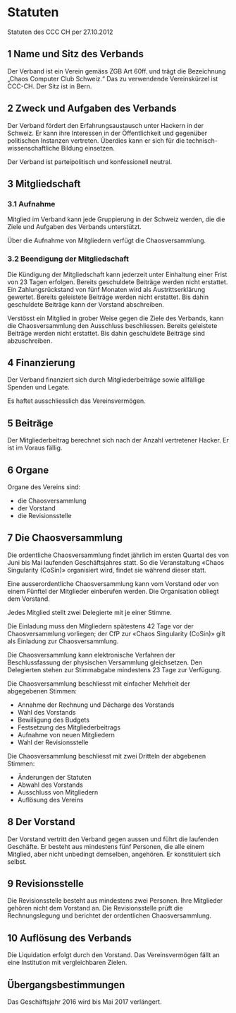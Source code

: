 # Statuten

Statuten des CCC CH per 27.10.2012

## 1 Name und Sitz des Verbands

Der Verband ist ein Verein gemäss ZGB Art 60ff. und trägt die Bezeichnung
„Chaos Computer Club Schweiz.“ Das zu verwendende Vereinskürzel ist CCC-CH. Der
Sitz ist in Bern.

## 2 Zweck und Aufgaben des Verbands

Der Verband fördert den Erfahrungsaustausch unter Hackern in der Schweiz. Er
kann ihre Interessen in der Öffentlichkeit und gegenüber politischen Instanzen
vertreten. Überdies kann er sich für die technisch-wissenschaftliche Bildung
einsetzen.

Der Verband ist parteipolitisch und konfessionell neutral.

## 3 Mitgliedschaft

### 3.1 Aufnahme

Mitglied im Verband kann jede Gruppierung in der Schweiz werden, die die Ziele
und Aufgaben des Verbands unterstützt.

Über die Aufnahme von Mitgliedern verfügt die Chaosversammlung.

### 3.2 Beendigung der Mitgliedschaft

Die Kündigung der Mitgliedschaft kann jederzeit unter Einhaltung einer Frist
von 23 Tagen erfolgen. Bereits geschuldete Beiträge werden nicht erstattet. Ein
Zahlungsrückstand von fünf Monaten wird als Austrittserklärung gewertet.
Bereits geleistete Beiträge werden nicht erstattet. 
Bis dahin geschuldete Beiträge kann der Vorstand abschreiben.

Verstösst ein Mitglied in grober Weise gegen die Ziele des Verbands, kann die
Chaosversammlung den Ausschluss beschliessen.
Bereits geleistete Beiträge werden nicht erstattet. 
Bis dahin geschuldete Beiträge sind abzuschreiben.

## 4 Finanzierung

Der Verband finanziert sich durch Mitgliederbeiträge sowie allfällige Spenden
und Legate.

Es haftet ausschliesslich das Vereinsvermögen.

## 5 Beiträge

Der Mitgliederbeitrag berechnet sich nach der Anzahl vertretener Hacker. Er ist
im Voraus fällig.

## 6 Organe

Organe des Vereins sind:

- die Chaosversammlung
- der Vorstand
- die Revisionsstelle

## 7 Die Chaosversammlung

Die ordentliche Chaosversammlung findet jährlich im ersten Quartal des
von Juni bis Mai laufenden Geschäftsjahres statt. So die Veranstaltung
«Chaos Singularity (CoSin)» organisiert wird, findet sie während dieser statt.

Eine ausserordentliche Chaosversammlung kann vom Vorstand oder von einem Fünftel der
Mitglieder einberufen werden. Die Organisation obliegt dem Vorstand.

Jedes Mitglied stellt zwei Delegierte mit je einer Stimme.

Die Einladung muss den Mitgliedern spätestens 42 Tage vor der Chaosversammlung
vorliegen; der CfP zur «Chaos Singularity (CoSin)» gilt als 
Einladung zur Chaosversammlung.

Die Chaosversammlung kann elektronische Verfahren der Beschlussfassung der
physischen Versammlung gleichsetzen. Den Delegierten stehen zur Stimmabgabe
mindestens 23 Tage zur Verfügung.

Die Chaosversammlung beschliesst mit einfacher Mehrheit der abgegebenen
Stimmen:

- Annahme der Rechnung und Décharge des Vorstands
- Wahl des Vorstands
- Bewilligung des Budgets
- Festsetzung des Mitgliederbeitrags
- Aufnahme von neuen Mitgliedern
- Wahl der Revisionsstelle

Die Chaosversammlung beschliesst mit zwei Dritteln der abgebenen Stimmen:

- Änderungen der Statuten
- Abwahl des Vorstands
- Ausschluss von Mitgliedern
- Auflösung des Vereins

## 8 Der Vorstand

Der Vorstand vertritt den Verband gegen aussen und führt die laufenden
Geschäfte. Er besteht aus mindestens fünf Personen, die alle einem Mitglied,
aber nicht unbedingt demselben, angehören. Er konstituiert sich selbst.

## 9 Revisionsstelle

Die Revisionsstelle besteht aus mindestens zwei Personen. Ihre Mitglieder gehören nicht dem
Vorstand an. Die Revisionsstelle prüft die Rechnungslegung und berichtet der
ordentlichen Chaosversammlung.

## 10 Auflösung des Verbands

Die Liquidation erfolgt durch den Vorstand. Das Vereinsvermögen fällt an eine
Institution mit vergleichbaren Zielen.

## Übergangsbestimmungen

Das Geschäftsjahr 2016 wird bis Mai 2017 verlängert.

